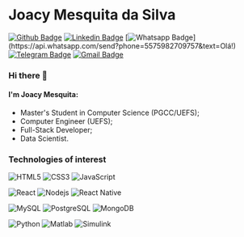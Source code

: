 # Joacy Mesquita da Silva

[![Github Badge](https://img.shields.io/badge/-Github-000?style=flat-square&logo=Github&logoColor=white&link=https://github.com/Joacy)](https://github.com/Joacy)
[![Linkedin Badge](https://img.shields.io/badge/-LinkedIn-blue?style=flat-square&logo=Linkedin&logoColor=white&link=https://www.linkedin.com/in/joacy-mesquita-a886a1b5/)](https://www.linkedin.com/in/joacy-mesquita-a886a1b5/)
[![Whatsapp Badge](https://img.shields.io/badge/-Whatsapp-4CA143?style=flat-square&labelColor=4CA143&logo=whatsapp&logoColor=white&link=https://api.whatsapp.com/send?phone=5575982709757&text=Olá!)](https://api.whatsapp.com/send?phone=5575982709757&text=Olá!)
[![Telegram Badge](https://img.shields.io/badge/-Telegram-1ca0f1?style=flat-square&labelColor=1ca0f1&logo=telegram&logoColor=white&link=https://t.me/joacymsilva)](https://t.me/joacymsilva)
[![Gmail Badge](https://img.shields.io/badge/-Gmail-c14438?style=flat-square&logo=Gmail&logoColor=white&link=mailto:joacymsilva@gmail.com)](mailto:joacymsilva@gmail.com)

### Hi there 👋

#### I'm Joacy Mesquita:
- Master's Student in Computer Science (PGCC/UEFS);
- Computer Engineer (UEFS);
- Full-Stack Developer;
- Data Scientist.

### Technologies of interest

![HTML5](https://img.shields.io/badge/-HTML5-E34F26?style=flat-square&logo=html5&logoColor=white)
![CSS3](https://img.shields.io/badge/-CSS3-549FDE?style=flat-square&logo=css3&logoColor=white)
![JavaScript](https://img.shields.io/badge/-JavaScript-F7B93E?style=flat-square&logo=javascript&logoColor=fff)

![React](https://img.shields.io/badge/-React.js-45b8d8?style=flat-square&logo=react&logoColor=white)
![Nodejs](https://img.shields.io/badge/-Node.js-43853d?style=flat-square&logo=Node.js&logoColor=white)
![React Native](https://img.shields.io/badge/-React%20Native-45b8d8?style=flat-square&logo=react&logoColor=white)

![MySQL](https://img.shields.io/badge/-MySQL-00758F?style=flat-square&logo=mysql&logoColor=white)
![PostgreSQL](https://img.shields.io/badge/-PostgreSQL-336791?style=flat-square&logo=PostgreSQL&logoColor=white)
![MongoDB](https://img.shields.io/badge/-MongoDB-13aa52?style=flat-square&logo=mongodb&logoColor=white)

![Python](https://img.shields.io/badge/-Python-ffde57?style=flat-square&logo=python&logoColor=white)
![Matlab](https://img.shields.io/badge/-Matlab-429c9c?style=flat-square&logo=matlab&logoColor=white)
![Simulink](https://img.shields.io/badge/-Simulink-ca3d06?style=flat-square&logo=simulink&logoColor=white)

<!--
**Joacy/Joacy** is a ✨ _special_ ✨ repository because its `README.md` (this file) appears on your GitHub profile.

Here are some ideas to get you started:

- 🔭 I’m currently working on ...
- 🌱 I’m currently learning ...
- 👯 I’m looking to collaborate on ...
- 🤔 I’m looking for help with ...
- 💬 Ask me about ...
- 📫 How to reach me: ...
- 😄 Pronouns: ...
- ⚡ Fun fact: ...
-->
